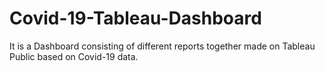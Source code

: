 # Covid-19-Tableau-Dashboard
It is a Dashboard consisting of different reports together made on Tableau Public based on Covid-19 data.
